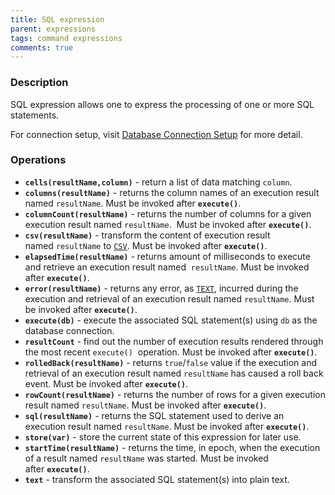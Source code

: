 ```yaml
---
title: SQL expression
parent: expressions
tags: command expressions
comments: true
---
```



### Description
SQL expression allows one to express the processing of one or more SQL statements.

For connection setup, visit [Database Connection Setup](../commands/rdbms/index#database-connection-setup) for more
detail.


### Operations
- **`cells(resultName,column)`** \- return a list of data matching `column`.
- **`columns(resultName)`** \- returns the column names of an execution result named `resultName`. Must be invoked 
  after **`execute()`**.
- **`columnCount(resultName)`** \- returns the number of columns for a given execution result named `resultName`. 
  Must be invoked after **`execute()`**.
- **`csv(resultName)`** \- transform the content of execution result named `resultName` to [`CSV`](CSVexpression). 
  Must be invoked after **`execute()`**.
- **`elapsedTime(resultName)`** \- returns amount of milliseconds to execute and retrieve an execution result named 
  `resultName`. Must be invoked after **`execute()`**.
- **`error(resultName)`** \- returns any error, as [`TEXT`](TEXTexpression), incurred during the execution and 
  retrieval of an execution result named `resultName`. Must be invoked after **`execute()`**.
- **`execute(db)`** \- execute the associated SQL statement(s) using `db` as the database connection.
- **`resultCount`** \- find out the number of execution results rendered through the most recent `execute()` 
  operation. Must be invoked after **`execute()`**.
- **`rolledBack(resultName)`** \- returns `true`/`false` value if the execution and retrieval of an execution result 
  named `resultName` has caused a roll back event. Must be invoked after **`execute()`**.
- **`rowCount(resultName)`** \- returns the number of rows for a given execution result named `resultName`. Must be 
  invoked after **`execute()`**.
- **`sql(resultName)`** \- returns the SQL statement used to derive an execution result named `resultName`. Must be 
  invoked after **`execute()`**.
- **`store(var)`** \- store the current state of this expression for later use.
- **`startTime(resultName)`** \- returns the time, in epoch, when the execution of a result named `resultName` was 
  started. Must be invoked after **`execute()`**.
- **`text`** \- transform the associated SQL statement(s) into plain text.
